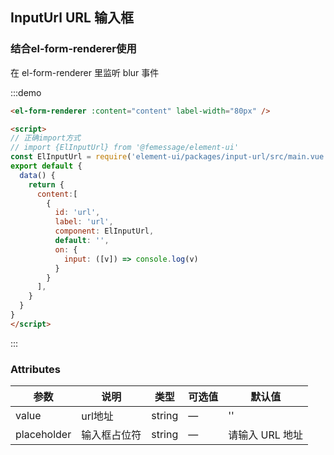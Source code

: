 ## InputUrl URL 输入框

### 结合el-form-renderer使用

在 el-form-renderer 里监听 blur 事件

:::demo

```html
<el-form-renderer :content="content" label-width="80px" />

<script>
// 正确import方式
// import {ElInputUrl} from '@femessage/element-ui'
const ElInputUrl = require('element-ui/packages/input-url/src/main.vue').default
export default {
  data() {
    return {
      content:[
        {
          id: 'url',
          label: 'url',
          component: ElInputUrl,
          default: '',
          on: {
            input: ([v]) => console.log(v)
          }
        }
      ],
    }
  }
}
</script>
```

:::

### Attributes

| 参数      |   说明    |  类型     | 可选值       | 默认值   |
|---------- | -------- |---------- |-------------  |-------- |
| value | url地址 | string   |  —  |  ''  |
| placeholder | 输入框占位符 | string   |  —  |  请输入 URL 地址  |
